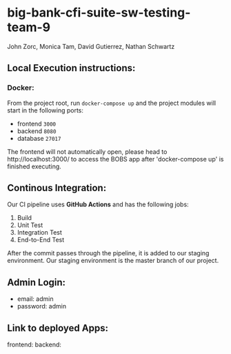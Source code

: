 # big-bank-cfi-suite-sw-testing-team-9
John Zorc, Monica Tam, David Gutierrez, Nathan Schwartz

## Local Execution instructions:
### Docker:

From the project root, run `docker-compose up` and the project modules will start in the following ports:
- frontend `3000`
- backend `8080`
- database `27017`

The frontend will not automatically open, please head to http://localhost:3000/ to access the BOBS app after 'docker-compose up' is finished executing.


## Continous Integration:
Our CI pipeline uses **GitHub Actions** and has the following jobs:

1. Build
2. Unit Test
3. Integration Test
4. End-to-End Test

After the commit passes through the pipeline, it is added to our staging environment.
Our staging environment is the master branch of our project.


## Admin Login:
- email: admin
- password: admin


## Link to deployed Apps:
frontend: 
backend: 
